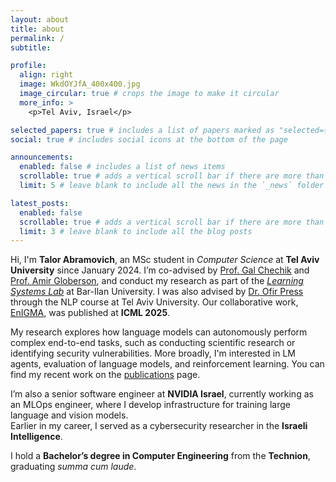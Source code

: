 ```yaml
---
layout: about
title: about
permalink: /
subtitle: 

profile:
  align: right
  image: WkdOYJfA_400x400.jpg
  image_circular: true # crops the image to make it circular
  more_info: >
    <p>Tel Aviv, Israel</p>

selected_papers: true # includes a list of papers marked as "selected={true}"
social: true # includes social icons at the bottom of the page

announcements:
  enabled: false # includes a list of news items
  scrollable: true # adds a vertical scroll bar if there are more than 3 news items
  limit: 5 # leave blank to include all the news in the `_news` folder

latest_posts:
  enabled: false
  scrollable: true # adds a vertical scroll bar if there are more than 3 new posts items
  limit: 3 # leave blank to include all the blog posts
---
```


Hi, I'm **Talor Abramovich**, an MSc student in *Computer Science* at **Tel Aviv University**  since January 2024. I’m co-advised by [Prof. Gal Chechik](https://chechiklab.biu.ac.il/~gal/) and [Prof. Amir Globerson](https://cs3801.wixsite.com/amirgloberson), and conduct my research as part of the [*Learning Systems Lab*](https://chechiklab.biu.ac.il/) at Bar-Ilan University.
I was also advised by [Dr. Ofir Press](https://ofir.io/) through the NLP course at Tel Aviv University. Our collaborative work, [EnIGMA](https://enigma-agent.com), was published at **ICML 2025**.

My research explores how language models can autonomously perform complex end-to-end tasks, such as conducting scientific research or identifying security vulnerabilities. More broadly, I'm interested in LM agents, evaluation of language models, and reinforcement learning. You can find my recent work on the [publications](publications/) page.

I’m also a senior software engineer at **NVIDIA Israel**, currently working as an MLOps engineer, where I develop infrastructure for training large language and vision models.  
Earlier in my career, I served as a cybersecurity researcher in the **Israeli Intelligence**.

I hold a **Bachelor’s degree in Computer Engineering** from the **Technion**, graduating *summa cum laude*.


